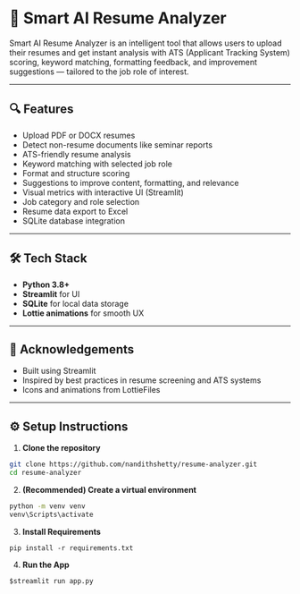 # 🚀 Smart AI Resume Analyzer

Smart AI Resume Analyzer is an intelligent tool that allows users to upload their resumes and get instant analysis with ATS (Applicant Tracking System) scoring, keyword matching, formatting feedback, and improvement suggestions — tailored to the job role of interest.

---

## 🔍 Features

- Upload PDF or DOCX resumes
- Detect non-resume documents like seminar reports
- ATS-friendly resume analysis
- Keyword matching with selected job role
- Format and structure scoring
- Suggestions to improve content, formatting, and relevance
- Visual metrics with interactive UI (Streamlit)
- Job category and role selection
- Resume data export to Excel
- SQLite database integration

---

## 🛠️ Tech Stack

- **Python 3.8+**
- **Streamlit** for UI
- **SQLite** for local data storage
- **Lottie animations** for smooth UX

---

## 🙌 Acknowledgements
- Built using Streamlit
- Inspired by best practices in resume screening and ATS systems
- Icons and animations from LottieFiles

---

## ⚙️ Setup Instructions

1. **Clone the repository**
```bash
git clone https://github.com/nandithshetty/resume-analyzer.git
cd resume-analyzer
```
2. **(Recommended) Create a virtual environment**
```bash
python -m venv venv
venv\Scripts\activate
```
3. **Install Requirements**
```
pip install -r requirements.txt
```
4. **Run the App**
```
$streamlit run app.py

